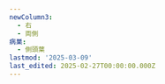 ```yaml
---
newColumn3:
  - 右
  - 両側
病巣:
  - 側頭葉
lastmod: '2025-03-09'
last_edited: 2025-02-27T00:00:00.000Z
---
```



